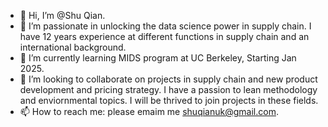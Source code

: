 - 👋 Hi, I’m @Shu Qian. 
- 👀 I’m passionate in unlocking the data science power in supply chain. I have  12 years experience at different functions in supply chain and an international background.  
- 🌱 I’m currently learning MIDS program at UC Berkeley, Starting Jan 2025.  
- 💞️ I’m looking to collaborate on projects in supply chain and new product development and pricing strategy. I have a passion to lean methodology and enviornmental topics. I will be thrived to join projects in these fields. 
- 📫 How to reach me: please emaim me shuqianuk@gmail.com. 

<!---
ShuDataScience/ShuDataScience is a ✨ special ✨ repository because its `README.md` (this file) appears on your GitHub profile.
You can click the Preview link to take a look at your changes.
--->

